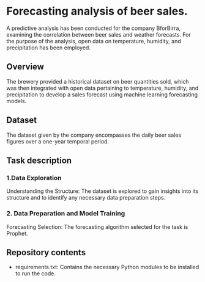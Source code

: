 # Forecasting analysis of beer sales. 
A predictive analysis has been conducted for the company BforBirra, examining the correlation between beer sales and weather forecasts. For the purpose of the analysis, open data on temperature, humidity, and precipitation has been employed.

## Overview 
The brewery provided a historical dataset on beer quantities sold, which was then integrated with open data pertaining to temperature, humidity, and precipitation to develop a sales forecast using machine learning forecasting models. 

## Dataset
The dataset given by the company encompasses the daily beer sales figures over a one-year temporal period. 

## Task description
### 1.Data Exploration
Understanding the Structure: The dataset is explored to gain insights into its structure and to identify any necessary data preparation steps.

### 2. Data Preparation and Model Training
Forecasting Selection: The forecasting algorithm selected for the task is Prophet.

## Repository contents 
-	requirements.txt: Contains the necessary Python modules to be installed to run the code.
